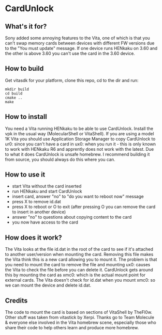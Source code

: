 # CardUnlock

## What's it for?

Sony added some annoying features to the Vita, one of which is that you can't swap memory cards between devices with different FW versions due to the "You must update" message. If one device runs HENkaku on 3.60 and the other is above 3.60 you can't use the card in the 3.60 device.

## How to build

Get vitasdk for your platform, clone this repo, cd to the dir and run:
```
mkdir build
cd build
cmake ..
make
```

## How to install

You need a Vita running HENkaku to be able to use CardUnlock. Install the vpk in the usual way (MolecularShell or VitaShell). If you are using a model 1K Vita you should use Application Storage Manager to copy CardUnlock to ur0: since you can't have a card in ux0: when you run it - this is only known to work with HENkaku R6 and apprently does not work with the latest. Due to what it does CardUnlock is unsafe homebrew. I recommend building it from source, you should always do this where you can.

## How to use it

* start Vita without the card inserted
* run HENkaku and  start CardUnlock
* insert card, answer "no" to "do you want to reboot now" message
* press X to remove id.dat
* press X to reboot or O to exit (after pressing O you can remove the card to insert in another device)
* answer "no" to questions about copying content to the card
* you now have access to the card

## How does it work?

The Vita looks at the file id.dat in the root of the card to see if it's attached to another user/version when mounting the card. Removing this file makes the Vita think this is a new card allowing you to mount it. The problem is that you need to mount the card to remove the file and mounting ux0: causes the Vita to check the file before you can delete it. CardUnlock gets around this by mounting the card as xmc0: which is the actual mount point for external cards. The Vita doesn't check for id.dat when you mount xmc0: so we can mount the device and delete id.dat.

## Credits

The code to mount the card is based on sections of VitaShell by TheFl0w. Other stuff was taken from vitastick by Xerpi. Thanks go to Team Molecule & everyone else involved in the Vita homebrew scene, especially those who share their code to help others learn and produce more homebrew.

